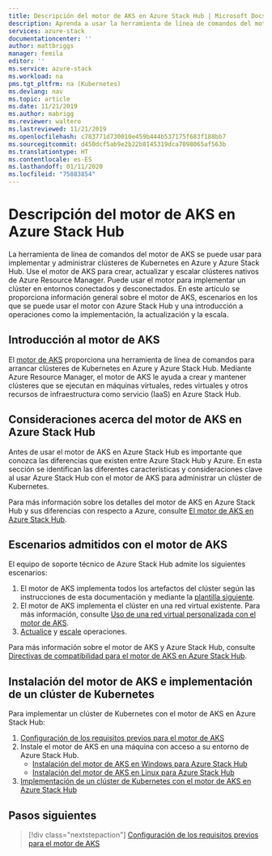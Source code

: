 ```yaml
---
title: Descripción del motor de AKS en Azure Stack Hub | Microsoft Docs
description: Aprenda a usar la herramienta de línea de comandos del motor de AKS para implementar y administrar clústeres de Kubernetes en Azure y Azure Stack Hub.
services: azure-stack
documentationcenter: ''
author: mattbriggs
manager: femila
editor: ''
ms.service: azure-stack
ms.workload: na
pms.tgt_pltfrm: na (Kubernetes)
ms.devlang: nav
ms.topic: article
ms.date: 11/21/2019
ms.author: mabrigg
ms.reviewer: waltero
ms.lastreviewed: 11/21/2019
ms.openlocfilehash: c783771d730010e459b444b537175f683f188bb7
ms.sourcegitcommit: d450dcf5ab9e2b22b8145319dca7098065af563b
ms.translationtype: HT
ms.contentlocale: es-ES
ms.lasthandoff: 01/11/2020
ms.locfileid: "75883854"
---
```

# <a name="what-is-the-aks-engine-on-azure-stack-hub"></a>Descripción del motor de AKS en Azure Stack Hub

La herramienta de línea de comandos del motor de AKS se puede usar para implementar y administrar clústeres de Kubernetes en Azure y Azure Stack Hub. Use el motor de AKS para crear, actualizar y escalar clústeres nativos de Azure Resource Manager. Puede usar el motor para implementar un clúster en entornos conectados y desconectados. En este artículo se proporciona información general sobre el motor de AKS, escenarios en los que se puede usar el motor con Azure Stack Hub y una introducción a operaciones como la implementación, la actualización y la escala.

## <a name="overview-of-the-aks-engine"></a>Introducción al motor de AKS

El [motor de AKS](https://github.com/Azure/aks-engine) proporciona una herramienta de línea de comandos para arrancar clústeres de Kubernetes en Azure y Azure Stack Hub. Mediante Azure Resource Manager, el motor de AKS le ayuda a crear y mantener clústeres que se ejecutan en máquinas virtuales, redes virtuales y otros recursos de infraestructura como servicio (IaaS) en Azure Stack Hub.

## <a name="aks-engine-on-azure-stack-hub-considerations"></a>Consideraciones acerca del motor de AKS en Azure Stack Hub

Antes de usar el motor de AKS en Azure Stack Hub es importante que conozca las diferencias que existen entre Azure Stack Hub y Azure. En esta sección se identifican las diferentes características y consideraciones clave al usar Azure Stack Hub con el motor de AKS para administrar un clúster de Kubernetes.

Para más información sobre los detalles del motor de AKS en Azure Stack Hub y sus diferencias con respecto a Azure, consulte [El motor de AKS en Azure Stack Hub](https://github.com/Azure/aks-engine/blob/master/docs/topics/azure-stack.md).

## <a name="supported-scenarios-with-the-aks-engine"></a>Escenarios admitidos con el motor de AKS

El equipo de soporte técnico de Azure Stack Hub admite los siguientes escenarios:

1.  El motor de AKS implementa todos los artefactos del clúster según las instrucciones de esta documentación y mediante la [plantilla siguiente](https://github.com/Azure/aks-engine/tree/master/examples/azure-stack).
2.  El motor de AKS implementa el clúster en una red virtual existente. Para más información, consulte [Uso de una red virtual personalizada con el motor de AKS](https://github.com/Azure/aks-engine/blob/master/docs/tutorials/custom-vnet.md).
3.  [Actualice](azure-stack-kubernetes-aks-engine-upgrade.md) y [escale](azure-stack-kubernetes-aks-engine-scale.md) operaciones.

Para más información sobre el motor de AKS y Azure Stack Hub, consulte [Directivas de compatibilidad para el motor de AKS en Azure Stack Hub](azure-stack-kubernetes-aks-engine-support.md).

## <a name="install-the-aks-engine-and-deploy-a-kubernetes-cluster"></a>Instalación del motor de AKS e implementación de un clúster de Kubernetes

Para implementar un clúster de Kubernetes con el motor de AKS en Azure Stack Hub:

1. [Configuración de los requisitos previos para el motor de AKS](azure-stack-kubernetes-aks-engine-set-up.md)
2. Instale el motor de AKS en una máquina con acceso a su entorno de Azure Stack Hub.
     - [Instalación del motor de AKS en Windows para Azure Stack Hub](azure-stack-kubernetes-aks-engine-deploy-windows.md)
     - [Instalación del motor de AKS en Linux para Azure Stack Hub](azure-stack-kubernetes-aks-engine-deploy-linux.md)
3. [Implementación de un clúster de Kubernetes con el motor de AKS en Azure Stack Hub](azure-stack-kubernetes-aks-engine-deploy-cluster.md)

## <a name="next-steps"></a>Pasos siguientes

> [!div class="nextstepaction"]
> [Configuración de los requisitos previos para el motor de AKS](azure-stack-kubernetes-aks-engine-set-up.md)